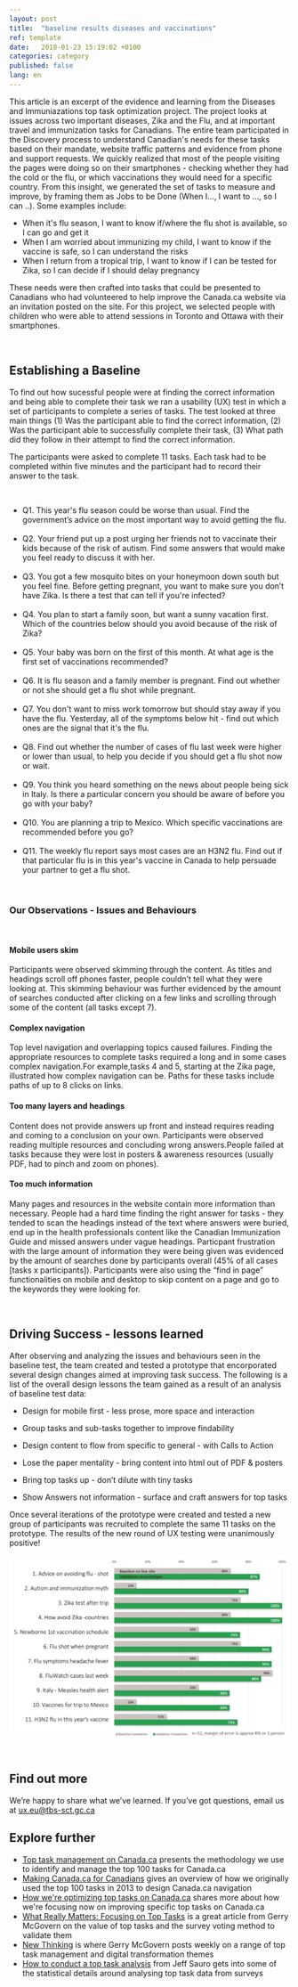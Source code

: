 ```yaml
---
layout: post
title:  "baseline results diseases and vaccinations"
ref: template
date:   2018-01-23 15:19:02 +0100
categories: category
published: false
lang: en
---
```



This article is an excerpt of the evidence and learning from the Diseases and Immuniazations top task optimization project. The project looks at issues across two important diseases, Zika and the Flu, and at important travel and immunization tasks for Canadians. The entire team participated in the Discovery process to understand Canadian's needs for these tasks based on their mandate, website traffic patterns and evidence from phone and support requests. We quickly realized that most of the people visiting the pages were doing so on their smartphones - checking whether they had the cold or the flu, or which vaccinations they would need for a specific country.  From this insight, we generated the set of tasks to measure and improve, by framing them as Jobs to be Done (When I..., I want to ..., so I can ..). Some examples include:

* When it's flu season, I want to know	if/where the flu shot is available, so I can	go and get it
* When I am worried about immunizing my child, I want to	know if the vaccine is safe, so I can	understand the risks
* When I return from a tropical trip, I want to	know if I can be tested for Zika, so I can	decide if I should delay pregnancy

These needs were then crafted into tasks that could be presented to Canadians who had volunteered to help improve the Canada.ca website via an invitation posted on the site. For this project, we selected people with children who were able to attend sessions in Toronto and Ottawa with their smartphones.  

<p><br>

## Establishing a Baseline 

To find out how sucessful people were at finding the correct information and being able to complete their task we ran a usability (UX) test in which a set of participants to complete a series of tasks. The test looked at three main things (1) Was the participant able to find the correct information, (2) Was the participant able to successfully complete their task, (3) What path did they follow in their attempt to find the correct information.

The participants were asked to complete 11 tasks. Each task had to be completed within five minutes and the participant had to record their answer to the task. 


<p><br>
<ul>
<li> Q1.
This year's flu season could be worse than usual. Find the government’s advice on the most important way to avoid getting the flu. </li>
<br>
<li> Q2.
Your friend put up a post urging her friends not to vaccinate their kids because of the risk of autism. Find some answers that would make you feel ready to discuss it with her. </li>
<br>
<li> Q3. You got a few mosquito bites on your honeymoon down south but you feel fine. Before getting pregnant, you want to make sure you don’t have Zika. Is there a test that can tell if you're infected? </li>
<br>
<li> Q4. You plan to start a family soon, but want a sunny vacation first. Which of the countries below should you avoid because of the risk of Zika? </li>
<br>
<li> Q5. Your baby was born on the first of this month. At what age is the first set of vaccinations recommended? </li>
<br>
<li> Q6. It is flu season and a family member is pregnant. Find out whether or not she should get a flu shot while pregnant. </li> 
<br>
<li> Q7. You don't want to miss work tomorrow but should stay away if you have the flu. Yesterday, all of the symptoms below hit - find out which ones are the signal that it's the flu. </li>
<br>
<li> Q8. Find out whether the number of cases of flu last week were higher or lower than usual, to help you decide if you should get a flu shot now or wait. </li>
<br>
 <li> Q9. You think you heard something on the news about people being sick in Italy. Is there a particular concern you should be aware of before you go with your baby? </li>
<br>
<li> Q10. You are planning a trip to Mexico. Which specific vaccinations are recommended before you go? </li>
<br>
<li> Q11. The weekly flu report says most cases are an H3N2 flu. Find out if that particular flu is in this year's vaccine in Canada to help persuade your partner to get a flu shot.</li>
</ul>
 </br>


<h3> Our Observations - Issues and Behaviours </h3>
<br>

<h4> Mobile users skim </h4>
<p> Participants were observed skimming through the content. As titles and headings scroll off phones faster, people couldn’t tell what they were looking at. This skimming behaviour was further evidenced by the amount of searches conducted after clicking on a few links and scrolling through some of the content (all tasks except 7).</p>

<h4> Complex navigation </h4>
<p> Top level navigation and overlapping topics caused failures. Finding the appropriate resources to complete tasks required a long and in some cases complex navigation.For example,tasks 4 and 5, starting at the Zika page, illustrated how complex navigation can be. Paths for these tasks include paths of up to 8 clicks on links.</p> 

<h4> Too many layers and headings </h4>
<p> Content does not provide answers up front and instead requires reading and coming to a conclusion on your own. Participants were observed reading multiple resources and concluding wrong answers.People failed at tasks because they were lost in posters & awareness resources (usually PDF, had to pinch and zoom on phones). </p>

<h4> Too much information </h4>
<p> Many pages and resources in the website contain more information than necessary. People had a hard time finding the right answer for tasks - they tended to scan the headings instead of the text where answers were buried, end up in the health professionals content like the Canadian Immunization Guide and missed answers under vague headings. Particpant frustration with the large amount of information they were being given was evidenced by the amount of searches done by participants overall (45% of all cases [tasks x participants]). Participants were also using the “find in page” functionalities on mobile and desktop to skip content on a page and go to the keywords they were looking for.</p>
<p>
<br>

## Driving Success - lessons learned

<p> After observing and analyzing the issues and behaviours seen in the baseline test, the team created and tested a prototype that encorporated several design changes aimed at improving task success. The following is a list of the overall design lessons the team gained as a result of an analysis of baseline test data:
 
* Design for mobile first - less prose, more space and interaction

* Group tasks and sub-tasks together to improve findability

* Design content to flow from specific to general -  with Calls to Action

* Lose the paper mentality - bring content into html out of PDF & posters

* Bring top tasks up  - don’t dilute with tiny tasks 

* Show Answers not information - surface and craft answers for top tasks
</p>
<p> Once several iterations of the prototype were created and tested a new group of participants was recruited to complete the same 11 tasks on the prototype. The results of the new round of UX testing were unanimously positive!
<br>

</p>
 <div itemprop="text" class="" data="type-text">
      <div class="img-responsive center-block col-md-6">
          <span class=""><img src="../images/Baseline vs Validation Success results.JPG" alt="image-of-chart-showing-baseline-and-final-test-resultss">
       </span>
       <div>
<p><br>


## Find out more

We’re happy to share what we’ve learned. If you’ve got questions, email us at ux.eu@tbs-sct.gc.ca

## Explore further

* [Top task management on Canada.ca]() presents the methodology we use to identify and manage the top 100 tasks for Canada.ca
* [Making Canada.ca for Canadians]() gives an overview of how we originally used the top 100 tasks in 2013 to design Canada.ca navigation
* [How we're optimizing top tasks on Canada.ca](https://canada-ca.github.io/category/2017/08/21/optimization-overview.html) shares more about how we're focusing now on improving specific top tasks on Canada.ca
* [What Really Matters: Focusing on Top Tasks](https://alistapart.com/article/what-really-matters-focusing-on-top-tasks) is a great article from Gerry McGovern on the value of top tasks and the survey voting method to validate them
* [New Thinking](http://gerrymcgovern.com/new-thinking/) is where Gerry McGovern posts weekly on a range of top task management and digital transformation themes 
* [How to conduct a top task analysis](https://measuringu.com/top-tasks/) from Jeff Sauro gets into some of the statistical details around analysing top task data from surveys

